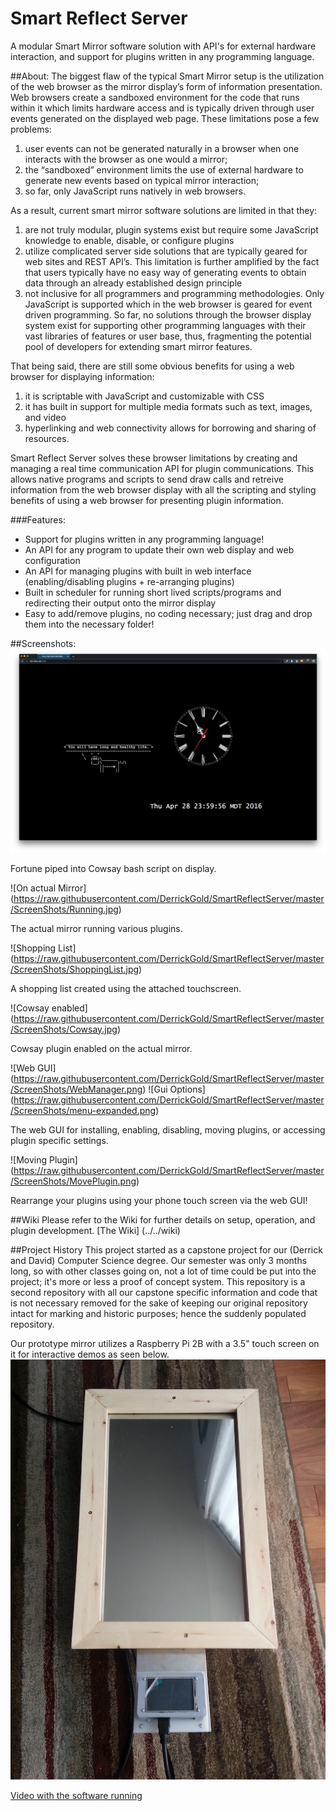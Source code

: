# Smart Reflect Server
A modular Smart Mirror software solution with API's for external hardware interaction, and support for plugins written in any programming language.


##About:
The biggest flaw of the typical Smart Mirror setup is the utilization of the web browser as the mirror display’s form of information presentation. Web browsers create a sandboxed environment for the code that runs within it which limits hardware access and is typically driven through user events generated on the displayed web page. These limitations pose a few problems: 
  1. user events can not be generated naturally in a browser when one interacts with the browser as one would a mirror; 
  2. the “sandboxed” environment limits the use of external hardware to generate new events based on typical mirror interaction; 
  3. so far, only JavaScript runs natively in web browsers. 

As a result, current smart mirror software solutions are limited in that they: 
  1. are not truly modular, plugin systems exist but require some JavaScript knowledge to enable, disable, or configure plugins 
  2. utilize complicated server side solutions that are typically geared for web sites and REST API’s. This limitation is further amplified by the fact that users typically have no easy way of generating events to obtain data through an already established design principle
  3. not inclusive for all programmers and programming methodologies. Only JavaScript is supported which in the web browser is geared for event driven programming. So far, no solutions through the browser display system  exist for supporting other programming languages with their vast libraries of features or user base, thus, fragmenting the potential pool of developers for extending smart mirror features.

That being said, there are still some obvious benefits for using a web browser for displaying information:
  1. it is scriptable with JavaScript and customizable with CSS
  2. it has built in support for multiple media formats such as text, images, and video 
  3. hyperlinking and web connectivity allows for borrowing and sharing of resources.

Smart Reflect Server solves these browser limitations by creating and managing a real time communication API for plugin communications. This allows native programs and scripts to send draw calls and retreive information from the web browser display with all the scripting and styling benefits of using a web browser for presenting plugin information.

###Features:
* Support for plugins written in any programming language! 
* An API for any program to update their own web display and web configuration
* An API for managing plugins with built in web interface (enabling/disabling plugins + re-arranging plugins) 
* Built in scheduler for running short lived scripts/programs and redirecting their output onto the mirror display
* Easy to add/remove plugins, no coding necessary; just drag and drop them into the necessary folder!

##Screenshots:
![Mirror display](https://raw.githubusercontent.com/DerrickGold/SmartReflectServer/master/ScreenShots/Display.png)

Fortune piped into Cowsay bash script on display. 

![On actual Mirror] (https://raw.githubusercontent.com/DerrickGold/SmartReflectServer/master/ScreenShots/Running.jpg)

The actual mirror running various plugins.

![Shopping List] (https://raw.githubusercontent.com/DerrickGold/SmartReflectServer/master/ScreenShots/ShoppingList.jpg)

A shopping list created using the attached touchscreen.

![Cowsay enabled] (https://raw.githubusercontent.com/DerrickGold/SmartReflectServer/master/ScreenShots/Cowsay.jpg)

Cowsay plugin enabled on the actual mirror.

![Web GUI] (https://raw.githubusercontent.com/DerrickGold/SmartReflectServer/master/ScreenShots/WebManager.png)
![Gui Options] (https://raw.githubusercontent.com/DerrickGold/SmartReflectServer/master/ScreenShots/menu-expanded.png)

The web GUI for installing, enabling, disabling, moving plugins, or accessing plugin specific settings.

![Moving Plugin] (https://raw.githubusercontent.com/DerrickGold/SmartReflectServer/master/ScreenShots/MovePlugin.png)

Rearrange your plugins using your phone touch screen via the web GUI!

##Wiki
Please refer to the Wiki for further details on setup, operation, and plugin development.
[The Wiki] (../../wiki)

##Project History
This project started as a capstone project for our (Derrick and David) Computer Science degree. Our semester was only 3 months long, so with other classes going on, not a lot of time could be put into the project; it's more or less a proof of concept system. This repository is a second repository with all our capstone specific information and code that is not necessary removed for the sake of keeping our original repository intact for marking and historic purposes; hence the suddenly populated repository.

Our prototype mirror utilizes a Raspberry Pi 2B with a 3.5" touch screen on it for interactive demos as seen below.
![Prototype Hardware](https://raw.githubusercontent.com/DerrickGold/SmartReflectServer/master/ScreenShots/Prototype.jpg)

[Video with the software running](https://www.youtube.com/watch?v=vvyk46WU3A4)
